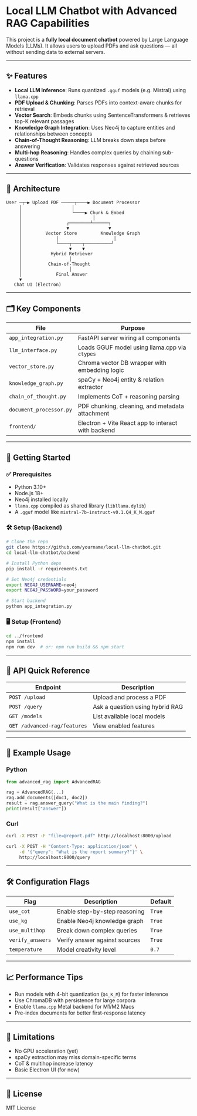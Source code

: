 # Local LLM Chatbot with Advanced RAG Capabilities

This project is a **fully local document chatbot** powered by Large Language Models (LLMs). It allows users to upload PDFs and ask questions — all without sending data to external servers.

---

## ✨ Features

- **Local LLM Inference**: Runs quantized `.gguf` models (e.g. Mistral) using `llama.cpp`
- **PDF Upload & Chunking**: Parses PDFs into context-aware chunks for retrieval
- **Vector Search**: Embeds chunks using SentenceTransformers & retrieves top-K relevant passages
- **Knowledge Graph Integration**: Uses Neo4j to capture entities and relationships between concepts
- **Chain-of-Thought Reasoning**: LLM breaks down steps before answering
- **Multi-hop Reasoning**: Handles complex queries by chaining sub-questions
- **Answer Verification**: Validates responses against retrieved sources

---

## 🧠 Architecture

```
User ─┬─▶ Upload PDF ─────┬────▶ Document Processor
     │                   │
     │                   └────▶ Chunk & Embed
     │                           │
     │                 ┌────────┴──────┐
     │                 ▼               ▼
     │         Vector Store         Knowledge Graph
     │             │                     │
     │             └────┬────┬──────────┘
     │                  ▼    ▼
     │           Hybrid Retriever
     │                  │
     │          Chain-of-Thought
     │                  │
     │             Final Answer
     ▼
   Chat UI (Electron)
```

---

## 🗂️ Key Components

| File | Purpose |
|------|---------|
| `app_integration.py` | FastAPI server wiring all components |
| `llm_interface.py` | Loads GGUF model using llama.cpp via `ctypes` |
| `vector_store.py` | Chroma vector DB wrapper with embedding logic |
| `knowledge_graph.py` | spaCy + Neo4j entity & relation extractor |
| `chain_of_thought.py` | Implements CoT + reasoning parsing |
| `document_processor.py` | PDF chunking, cleaning, and metadata attachment |
| `frontend/` | Electron + Vite React app to interact with backend |

---

## 🚀 Getting Started

### ✅ Prerequisites

- Python 3.10+
- Node.js 18+
- Neo4j installed locally
- `llama.cpp` compiled as shared library (`libllama.dylib`)
- A `.gguf` model like `mistral-7b-instruct-v0.1.Q4_K_M.gguf`

### 🛠️ Setup (Backend)

```bash
# Clone the repo
git clone https://github.com/yourname/local-llm-chatbot.git
cd local-llm-chatbot/backend

# Install Python deps
pip install -r requirements.txt

# Set Neo4j credentials
export NEO4J_USERNAME=neo4j
export NEO4J_PASSWORD=your_password

# Start backend
python app_integration.py
```

### 🖥️ Setup (Frontend)

```bash
cd ../frontend
npm install
npm run dev  # or: npm run build && npm start
```

---

## 💬 API Quick Reference

| Endpoint | Description |
|----------|-------------|
| `POST /upload` | Upload and process a PDF |
| `POST /query` | Ask a question using hybrid RAG |
| `GET /models` | List available local models |
| `GET /advanced-rag/features` | View enabled features |

---

## 🧪 Example Usage

### Python
```python
from advanced_rag import AdvancedRAG

rag = AdvancedRAG(...)
rag.add_documents([doc1, doc2])
result = rag.answer_query("What is the main finding?")
print(result["answer"])
```

### Curl
```bash
curl -X POST -F "file=@report.pdf" http://localhost:8000/upload

curl -X POST -H "Content-Type: application/json" \
     -d '{"query": "What is the report summary?"}' \
     http://localhost:8000/query
```

---

## 🛠️ Configuration Flags

| Flag | Description | Default |
|------|-------------|---------|
| `use_cot` | Enable step-by-step reasoning | `True` |
| `use_kg` | Enable Neo4j knowledge graph | `True` |
| `use_multihop` | Break down complex queries | `True` |
| `verify_answers` | Verify answer against sources | `True` |
| `temperature` | Model creativity level | `0.7` |

---

## 📈 Performance Tips

- Run models with 4-bit quantization (`Q4_K_M`) for faster inference
- Use ChromaDB with persistence for large corpora
- Enable `llama.cpp` Metal backend for M1/M2 Macs
- Pre-index documents for better first-response latency

---

## 🚧 Limitations

- No GPU acceleration (yet)
- spaCy extraction may miss domain-specific terms
- CoT & multihop increase latency
- Basic Electron UI (for now)



---

## 🪪 License

MIT License

